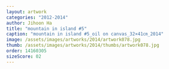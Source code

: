 ```yaml
---
layout: artwork
categories: "2012-2014"
author: Jihoon Ha
title: "mountain in island #5"
caption: "mountain in island #5_oil on canvas_32×41㎝_2014"
image: /assets/images/artworks/2014/artwork078.jpg
thumb: /assets/images/artworks/2014/thumbs/artwork078.jpg
order: 14160305
sizeScore: 02
---
```

